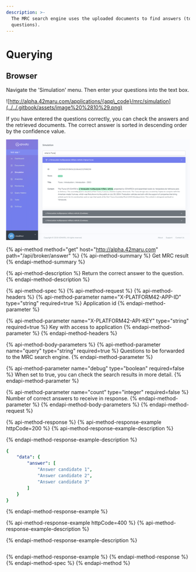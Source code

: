 ```yaml
---
description: >-
  The MRC search engine uses the uploaded documents to find answers (to
  questions).
---
```


# Querying

## Browser

Navigate the 'Simulation' menu. Then enter your questions into the text box.

![http://alpha.42maru.com/applications/{app\_code}/mrc/simulation](../../.gitbook/assets/image%20%2810%29.png)

If you have entered the questions correctly, you can check the answers and the retrieved documents. The correct answer is sorted in descending order by the confidence value.

![The value that appears with the correct answer \(0.996\) indicates the reliability of the correct answer.](../../.gitbook/assets/image%20%2814%29.png)

{% api-method method="get" host="http://alpha.42maru.com" path="/api/broker/answer" %}
{% api-method-summary %}
Get MRC result
{% endapi-method-summary %}

{% api-method-description %}
Return the correct answer to the question.
{% endapi-method-description %}

{% api-method-spec %}
{% api-method-request %}
{% api-method-headers %}
{% api-method-parameter name="X-PLATFORM42-APP-ID" type="string" required=true %}
Application id
{% endapi-method-parameter %}

{% api-method-parameter name="X-PLATFORM42-API-KEY" type="string" required=true %}
Key with access to application
{% endapi-method-parameter %}
{% endapi-method-headers %}

{% api-method-body-parameters %}
{% api-method-parameter name="query" type="string" required=true %}
Questions to be forwarded to the MRC search engine.
{% endapi-method-parameter %}

{% api-method-parameter name="debug" type="boolean" required=false %}
When set to true, you can check the search results in more detail.
{% endapi-method-parameter %}

{% api-method-parameter name="count" type="integer" required=false %}
Number of correct answers to receive in response.
{% endapi-method-parameter %}
{% endapi-method-body-parameters %}
{% endapi-method-request %}

{% api-method-response %}
{% api-method-response-example httpCode=200 %}
{% api-method-response-example-description %}

{% endapi-method-response-example-description %}

```yaml
{
    "data": {
        "answer": [
            "Answer candidate 1",
            "Answer candidate 2",
            "Answer candidate 3"
        ]
    }
}
```
{% endapi-method-response-example %}

{% api-method-response-example httpCode=400 %}
{% api-method-response-example-description %}

{% endapi-method-response-example-description %}

```text

```
{% endapi-method-response-example %}
{% endapi-method-response %}
{% endapi-method-spec %}
{% endapi-method %}

